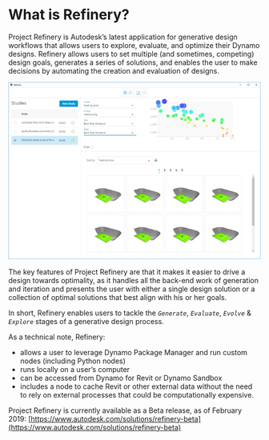 # What is Refinery?

Project Refinery is Autodesk’s latest application for generative design workflows that allows users to explore, evaluate, and optimize their Dynamo designs. Refinery allows users to set multiple \(and sometimes, competing\) design goals, generates a series of solutions, and enables the user to make decisions by automating the creation and evaluation of designs.

![](../.gitbook/assets/1_09_what-is-refinery.png)

The key features of Project Refinery are that it makes it easier to drive a design towards optimality, as it handles all the back-end work of generation and iteration and presents the user with either a single design solution or a collection of optimal solutions that best align with his or her goals.

In short, Refinery enables users to tackle the _`Generate`_, _`Evaluate`_, _`Evolve`_ & _`Explore`_ stages of a generative design process.

As a technical note, Refinery:

* allows a user to leverage Dynamo Package Manager and run custom nodes \(including Python nodes\)
* runs locally on a user’s computer 
* can be accessed from Dynamo for Revit or Dynamo Sandbox
* includes a node to cache Revit or other external data without the need to rely on external processes that could be computationally expensive.

Project Refinery is currently available as a Beta release, as of February 2019: [https://www.autodesk.com/solutions/refinery-beta](https://www.autodesk.com/solutions/refinery-beta)

